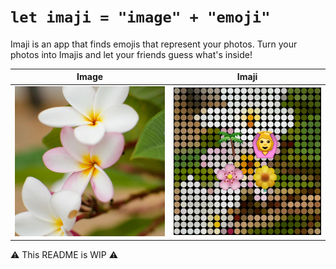 # `let imaji = "image" + "emoji"`

Imaji is an app that finds emojis that represent your photos.
Turn your photos into Imajis and let your friends guess what's inside!

| Image | Imaji |
|:-----:|:-----:|
| ![image](./assets/image.png) | ![imaji](./assets/imaji.png) |

⚠️ This README is WIP ⚠️
